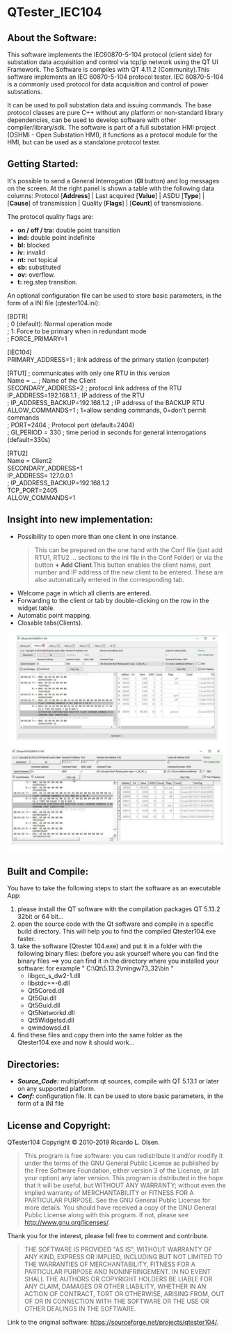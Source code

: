 # QTester_IEC104  

## About the Software:
This software implements the IEC60870-5-104 protocol (client side) for substation data acquisition and control via tcp/ip network using the QT UI Framework. The Software is compiles with QT 4.11.2 (Community).This software implements an IEC 60870-5-104 protocol tester.
IEC 60870-5-104 is a commonly used protocol for data acquisition and control of power substations.

It can be used to poll substation data and issuing commands.
The base protocol classes are pure C++ without any platform or non-standard library dependencies, can be used to develop software with other compiler/library/sdk.
The software is part of a full substation HMI project (OSHMI - Open Substation HMI), it functions as a protocol module for the HMI, but can be used as a standalone protocol tester.

## Getting Started:
It's possible to send a General Interrogation (**GI** button) and log messages on the screen. 
At the right panel is shown a table with the following data columns:
Protocol [**Address**] | Last acquired [**Value**] | ASDU [**Type**] | [**Cause**] of transmission | Quality [**Flags**] | [**Count**] of transmissions.

The protocol quality flags are:
+ **on / off / tra:** double point transition
+ **ind:** double point indefinite
+ **bl:** blocked
+ **iv:** invalid
+ **nt:** not topical
+ **sb:** substituted
+ **ov:** overflow.
+ **t:** reg.step transition.

An optional configuration file can be used to store basic parameters, in the form of a INI file (qtester104.ini):
<p>
[BDTR]<br>
; 0 (default): Normal operation mode<br>
; 1: Force to be primary when in redundant mode<br>
; FORCE_PRIMARY=1<br>

[IEC104] <br>
PRIMARY_ADDRESS=1        ; link address of the primary station (computer)<br>

[RTU1]                   ; communicates with only one RTU in this version<br>
Name = ...               ; Name of the Client <br>
SECONDARY_ADDRESS=2      ; protocol link address of the RTU<br>
IP_ADDRESS=192.168.1.1   ; IP address of the RTU<br>
; IP_ADDRESS_BACKUP=192.168.1.2   ; IP address of the BACKUP RTU<br>
ALLOW_COMMANDS=1         ; 1=allow sending commands, 0=don't permit commands<br>
; PORT=2404              ; Protocol port (default=2404)<br>
; GI_PERIOD = 330        ; time period in seconds for general interrogations (default=330s)<br>

[RTU2]<br>
Name = Client2<br>
SECONDARY_ADDRESS=1<br>
IP_ADDRESS= 127.0.0.1<br>
; IP_ADDRESS_BACKUP=192.168.1.2<br>
TCP_PORT=2405<br>
ALLOW_COMMANDS=1<br></p>

## Insight into new implementation:
+ Possibility to open more than one client in one instance. 
    >This can be prepared on the one hand with the Conf file (just add RTU1, RTU2 ... sections  to the ini file in the Conf Folder) or via the button **+ Add Client**.This button enables the client name, port number and IP address of the new client to be entered. These are also automatically entered in the corresponding tab.
+ Welcome page in which all clients are entered. 
+ Forwarding to the client or tab by double-clicking on the row in the widget table.  
+ Automatic point mapping.  
+ Closable tabs(Clients).

![](Images/Qtester104.jpg "Qtester104")


## Built and Compile:
You have to take the following steps to start the software as an executable App:

1. please install the QT software with the compilation packages QT 5.13.2 32bit or 64 bit...
2. open the source code with the Qt software and compile in a specific build directory. This will help you to find the compiled Qtester104.exe faster.
3. take the software (Qtester 104.exe) and put it in a folder with the following binary files: (before you ask yourself where you can find the binary files ==> 
    you can find it in the directory where you installed your software: for example " C:\Qt\5.13.2\mingw73_32\bin "
    + libgcc_s_dw2-1.dll
    + libstdc++-6.dll
    + Qt5Cored.dll
    + Qt5Gui.dll
    + Qt5Guid.dll
    + Qt5Networkd.dll
    + Qt5Widgetsd.dll
    + qwindowsd.dll
4. find these files and copy them into the same folder as the Qtester104.exe and now it should work...


## Directories:
+ ***Source_Code:*** multiplatform qt sources, compile with QT 5.13.1 or later on any supported platform.
+ ***Conf:*** configuration file. It can be used to store basic parameters, in the form of a INI file 



## License and Copyright:

QTester104 Copyright © 2010-2019 Ricardo L. Olsen.
>This program is free software: you can redistribute it and/or modify
>it under the terms of the GNU General Public License as published by
>the Free Software Foundation, either version 3 of the License, or
>(at your option) any later version.
>This program is distributed in the hope that it will be useful,
>but WITHOUT ANY WARRANTY; without even the implied warranty of
>MERCHANTABILITY or FITNESS FOR A PARTICULAR PURPOSE.  See the
>GNU General Public License for more details.
>You should have received a copy of the GNU General Public License
>along with this program.  If not, please see <http://www.gnu.org/licenses/>.
    


Thank you for the interest, please fell free to comment and contribute.

>THE SOFTWARE IS PROVIDED "AS IS", WITHOUT WARRANTY OF ANY KIND,
>EXPRESS OR IMPLIED, INCLUDING BUT NOT LIMITED TO THE WARRANTIES
>OF MERCHANTABILITY, FITNESS FOR A PARTICULAR PURPOSE AND NONINFRINGEMENT.
>IN NO EVENT SHALL THE AUTHORS OR COPYRIGHT HOLDERS BE LIABLE FOR ANY CLAIM,
>DAMAGES OR OTHER LIABILITY, WHETHER IN AN ACTION OF CONTRACT, TORT OR
>OTHERWISE, ARISING FROM, OUT OF OR IN CONNECTION WITH THE SOFTWARE OR
>THE USE OR OTHER DEALINGS IN THE SOFTWARE.
 
Link to the original software: https://sourceforge.net/projects/qtester104/. 



